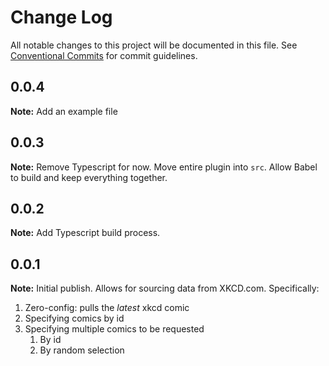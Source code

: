 # Change Log

All notable changes to this project will be documented in this file.
See [Conventional Commits](https://conventionalcommits.org) for commit guidelines.

## 0.0.4
**Note:** Add an example file

## 0.0.3
**Note:** Remove Typescript for now. Move entire plugin into `src`. Allow Babel to build and keep everything together.

## 0.0.2
**Note:** Add Typescript build process.

## 0.0.1

**Note:** Initial publish. Allows for sourcing data from XKCD.com. Specifically:
1. Zero-config: pulls the _latest_ xkcd comic
2. Specifying comics by id
3. Specifying multiple comics to be requested
    1. By id
    2. By random selection


